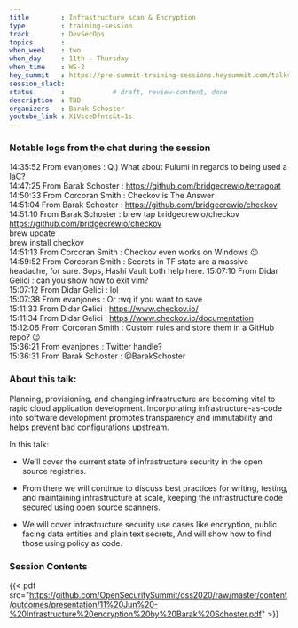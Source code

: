 ```yaml
---
title        : Infrastructure scan & Encryption
type         : training-session
track        : DevSecOps
topics       : 
when_week    : two
when_day     : 11th - Thursday
when_time    : WS-2
hey_summit   : https://pre-summit-training-sessions.heysummit.com/talks/infrastructure-scan-encryption/
session_slack:
status       :            # draft, review-content, done
description  : TBD
organizers   : Barak Schoster
youtube_link : X1VsceDfntc&t=1s
---
```



### Notable logs from the chat during the session 

14:35:52	 From evanjones : Q.) What about Pulumi in regards to being used a IaC?   \
14:47:25	 From Barak Schoster : https://github.com/bridgecrewio/terragoat    \
14:50:33	 From Corcoran Smith : Checkov is The Answer   \
14:51:04	 From Barak Schoster : https://github.com/bridgecrewio/checkov  \
14:51:10	 From Barak Schoster : brew tap bridgecrewio/checkov https://github.com/bridgecrewio/checkov  
brew update   \
brew install checkov  \
14:51:13	 From Corcoran Smith : Checkov even works on Windows :wink:  \
14:59:52	 From Corcoran Smith : Secrets in TF state are a massive headache, for sure. Sops, Hashi Vault both help here.
15:07:10	 From Didar Gelici : can you show how to exit vim?  \
15:07:12	 From Didar Gelici : lol   \
15:07:38	 From evanjones : Or :wq if you want to save   \
15:11:33	 From Didar Gelici : https://www.checkov.io/   \
15:11:34	 From Didar Gelici : https://www.checkov.io/documentation   \
15:12:06	 From Corcoran Smith : Custom rules and store them in a GitHub repo? :wink:  \
15:36:21	 From evanjones : Twitter handle?   \
15:36:31	 From Barak Schoster : @BarakSchoster 

### About this talk:
Planning, provisioning, and changing infrastructure are becoming vital to rapid cloud application development. Incorporating infrastructure-as-code into software development promotes transparency and immutability and helps prevent bad configurations upstream.

In this talk:

- We'll cover the current state of infrastructure security in the open source registries.

- From there we will continue to discuss best practices for writing, testing, and maintaining infrastructure at scale, keeping the infrastructure code secured using open source scanners. 

- We will cover infrastructure security use cases like encryption, public facing data entities and plain text secrets, And will show how to find those using policy as code.

### Session Contents

{{< pdf src="https://github.com/OpenSecuritySummit/oss2020/raw/master/content/outcomes/presentation/11%20Jun%20-%20Infrastructure%20encryption%20by%20Barak%20Schoster.pdf" >}}
